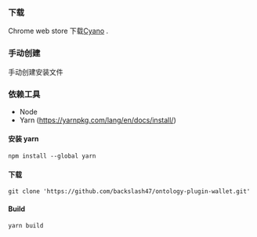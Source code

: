 
### 下载 

Chrome web store 下载[Cyano](https://chrome.google.com/webstore/detail/ontology-web-wallet/dkdedlpgdmmkkfjabffeganieamfklkm) . 


### 手动创建

手动创建安装文件

### 依赖工具

* Node
* Yarn (https://yarnpkg.com/lang/en/docs/install/)

#### 安装 yarn

```
npm install --global yarn
```

#### 下载
```
git clone 'https://github.com/backslash47/ontology-plugin-wallet.git'
```


#### Build

````
yarn build
````